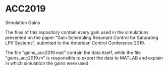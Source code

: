 # ACC2019
Simulation Gains

The files of this repository contain every gain used in the simulations presented on the paper "Gain Scheduling Resonant Control for Saturating LPV Systems", submited to the American Control Conference 2019.

The file "gains_acc2019.mat" contain the data itself, while the file "gains_acc2019.m" is responsible to export the data to MATLAB and explain in which simulation the gains were used.
